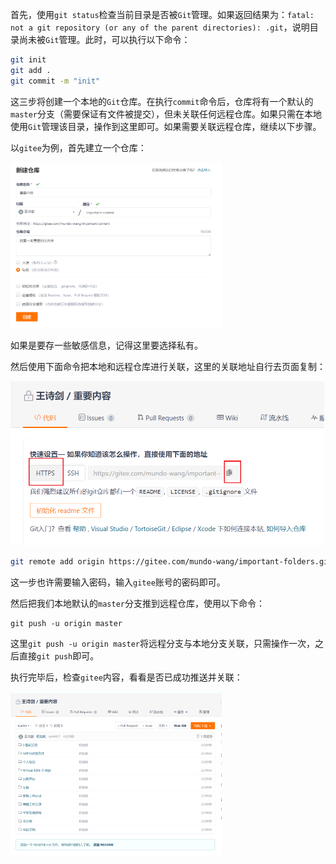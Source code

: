 首先，使用`git status`检查当前目录是否被`Git`管理。如果返回结果为：`fatal: not a git repository (or any of the parent directories): .git`，说明目录尚未被`Git`管理。此时，可以执行以下命令：

```sh
git init
git add .
git commit -m "init"
```

这三步将创建一个本地的`Git`仓库。在执行`commit`命令后，仓库将有一个默认的`master`分支（需要保证有文件被提交），但未关联任何远程仓库。如果只需在本地使用`Git`管理该目录，操作到这里即可。如果需要关联远程仓库，继续以下步骤。

以`gitee`为例，首先建立一个仓库：

<img src="image/image-20231127235712010.png" alt="image-20231127235712010" style="zoom: 33%;" />

如果是要存一些敏感信息，记得这里要选择私有。

然后使用下面命令把本地和远程仓库进行关联，这里的关联地址自行去页面复制：

<img src="image/image-20231127235906807.png" alt="image-20231127235906807" style="zoom:50%;" />

```sh
git remote add origin https://gitee.com/mundo-wang/important-folders.git
```

这一步也许需要输入密码，输入`gitee`账号的密码即可。

然后把我们本地默认的`master`分支推到远程仓库，使用以下命令：

```shell
git push -u origin master
```

这里`git push -u origin master`将远程分支与本地分支关联，只需操作一次，之后直接`git push`即可。

执行完毕后，检查`gitee`内容，看看是否已成功推送并关联：

<img src="image/image-20231128000337141.png" alt="image-20231128000337141" style="zoom: 33%;" />
